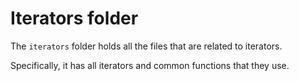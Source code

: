 # Iterators folder

The `iterators` folder holds all the files that are related to iterators.

Specifically, it has all iterators and common functions that they use.